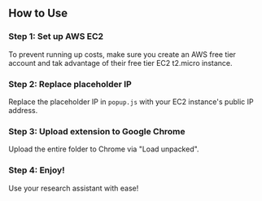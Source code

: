 ## How to Use
### Step 1: Set up AWS EC2
To prevent running up costs, make sure you create an AWS free tier account and tak advantage of their free tier EC2 t2.micro instance.

### Step 2: Replace placeholder IP
Replace the placeholder IP in `popup.js` with your EC2 instance's public IP address.

### Step 3: Upload extension to Google Chrome
Upload the entire folder to Chrome via "Load unpacked".

### Step 4: Enjoy!
Use your research assistant with ease!
